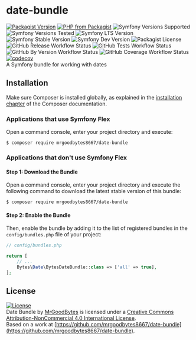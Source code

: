 # date-bundle
[![Packagist Version](https://img.shields.io/packagist/v/mrgoodbytes8667/date-bundle?logo=packagist&logoColor=FFF&style=flat)](https://packagist.org/packages/mrgoodbytes8667/date-bundle)
[![PHP from Packagist](https://img.shields.io/packagist/php-v/mrgoodbytes8667/date-bundle?logo=php&logoColor=FFF&style=flat)](https://packagist.org/packages/mrgoodbytes8667/date-bundle)
![Symfony Versions Supported](https://img.shields.io/endpoint?url=https%3A%2F%2Fshields.mrgoodbytes.dev%2Fshield%2Fsymfony%2F%255E6.4%2520%257C%2520%255E7.0&logoColor=FFF&style=flat)
![Symfony Versions Tested](https://img.shields.io/endpoint?url=https%3A%2F%2Fshields.mrgoodbytes.dev%2Fshield%2Fsymfony-test%2F%253E%253D6.4%2520%253C7.2&logoColor=FFF&style=flat)
![Symfony LTS Version](https://img.shields.io/endpoint?url=https%3A%2F%2Fshields.mrgoodbytes.dev%2Fshield%2Flts%2F%255E6.4%2520%257C%2520%255E7.0&logoColor=FFF&style=flat)
![Symfony Stable Version](https://img.shields.io/endpoint?url=https%3A%2F%2Fshields.mrgoodbytes.dev%2Fshield%2Fstable%2F%255E6.4%2520%257C%2520%255E7.0&logoColor=FFF&style=flat)
![Symfony Dev Version](https://img.shields.io/endpoint?url=https%3A%2F%2Fshields.mrgoodbytes.dev%2Fshield%2Fdev%2F%255E6.4%2520%257C%2520%255E7.0&logoColor=FFF&style=flat)
![Packagist License](https://img.shields.io/packagist/l/mrgoodbytes8667/date-bundle?logo=creative-commons&logoColor=FFF&style=flat)
![GitHub Release Workflow Status](https://img.shields.io/github/actions/workflow/status/mrgoodbytes8667/date-bundle/release.yml?label=stable%20build&logo=github&logoColor=FFF&style=flat)
![GitHub Tests Workflow Status](https://img.shields.io/github/actions/workflow/status/mrgoodbytes8667/date-bundle/run-tests.yml?logo=github&logoColor=FFF&style=flat)
![GitHub By Version Workflow Status](https://img.shields.io/github/actions/workflow/status/mrgoodbytes8667/date-bundle/run-tests-by-version.yml?label=by-version%20build&logo=github&logoColor=FFF&style=flat)
![GitHub Coverage Workflow Status](https://img.shields.io/github/actions/workflow/status/mrgoodbytes8667/date-bundle/code-coverage.yml?label=coverage%20build&logo=github&logoColor=FFF&style=flat)
[![codecov](https://img.shields.io/codecov/c/github/mrgoodbytes8667/date-bundle/1.0?logo=codecov&logoColor=FFF&style=flat)](https://codecov.io/gh/mrgoodbytes8667/date-bundle)  
A Symfony bundle for working with dates

## Installation

Make sure Composer is installed globally, as explained in the
[installation chapter](https://getcomposer.org/doc/00-intro.md)
of the Composer documentation.

### Applications that use Symfony Flex

Open a command console, enter your project directory and execute:

```console
$ composer require mrgoodbytes8667/date-bundle
```

### Applications that don't use Symfony Flex

#### Step 1: Download the Bundle

Open a command console, enter your project directory and execute the
following command to download the latest stable version of this bundle:

```console
$ composer require mrgoodbytes8667/date-bundle
```

#### Step 2: Enable the Bundle

Then, enable the bundle by adding it to the list of registered bundles
in the `config/bundles.php` file of your project:

```php
// config/bundles.php

return [
    // ...
    Bytes\Date\BytesDateBundle::class => ['all' => true],
];
```

## License
[![License](https://i.creativecommons.org/l/by-nc/4.0/88x31.png)]("http://creativecommons.org/licenses/by-nc/4.0/)  
Date Bundle by [MrGoodBytes](https://mrgoodbytes.dev) is licensed under a [Creative Commons Attribution-NonCommercial 4.0 International License](http://creativecommons.org/licenses/by-nc/4.0/).  
Based on a work at [https://github.com/mrgoodbytes8667/date-bundle](https://github.com/mrgoodbytes8667/date-bundle).